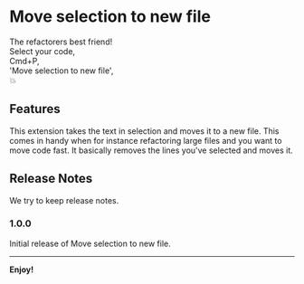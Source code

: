 # Move selection to new file

The refactorers best friend!<br>
Select your code,<br>
Cmd+P,<br>
'Move selection to new file',<br>
💥

## Features

This extension takes the text in selection and moves it to a new file. This comes in handy when for instance refactoring large files and you want to move code fast.
It basically removes the lines you've selected and moves it.

## Release Notes

We try to keep release notes.

### 1.0.0

Initial release of Move selection to new file.

---


**Enjoy!**
